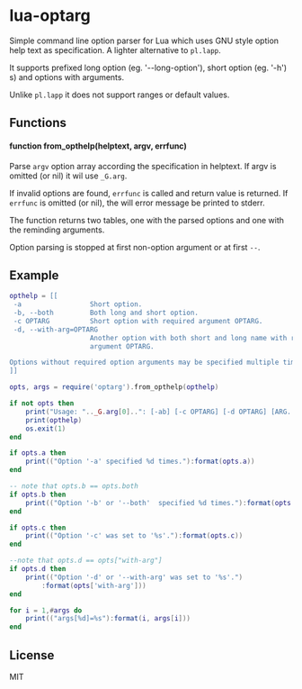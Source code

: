 lua-optarg
==========

Simple command line option parser for Lua which uses GNU style option help
text as specification. A lighter alternative to `pl.lapp`.

It supports prefixed long option (eg. '--long-option'), short option
(eg. '-h') s) and options with arguments.

Unlike `pl.lapp` it does not support ranges or default values.

Functions
---------

#### function from_opthelp(helptext, argv, errfunc)

Parse `argv` option array according the specification in helptext. If argv
is omitted (or nil) it wil use `_G.arg`.

If invalid options are found, `errfunc` is called and return value is
returned. If `errfunc` is omitted (or nil), the will error message be
printed to stderr.

The function returns two tables, one with the parsed options and one with
the reminding arguments.

Option parsing is stopped at first non-option argument or at first `--`.

Example
--------
```Lua
opthelp = [[
 -a                 Short option.
 -b, --both         Both long and short option.
 -c OPTARG          Short option with required argument OPTARG.
 -d, --with-arg=OPTARG
                    Another option with both short and long name with reqired
                    argument OPTARG.

Options without required option arguments may be specified multiple times.
]]

opts, args = require('optarg').from_opthelp(opthelp)

if not opts then
	print("Usage: ".._G.arg[0]..": [-ab] [-c OPTARG] [-d OPTARG] [ARG...]")
	print(opthelp)
	os.exit(1)
end

if opts.a then
	print(("Option '-a' specified %d times."):format(opts.a))
end

-- note that opts.b == opts.both
if opts.b then
	print(("Option '-b' or '--both'  specified %d times."):format(opts.both))
end

if opts.c then
	print(("Option '-c' was set to '%s'."):format(opts.c))
end

--note that opts.d == opts["with-arg"]
if opts.d then
	print(("Option '-d' or '--with-arg' was set to '%s'.")
		:format(opts['with-arg']))
end

for i = 1,#args do
	print(("args[%d]=%s"):format(i, args[i]))
end
```

License
-------
MIT

